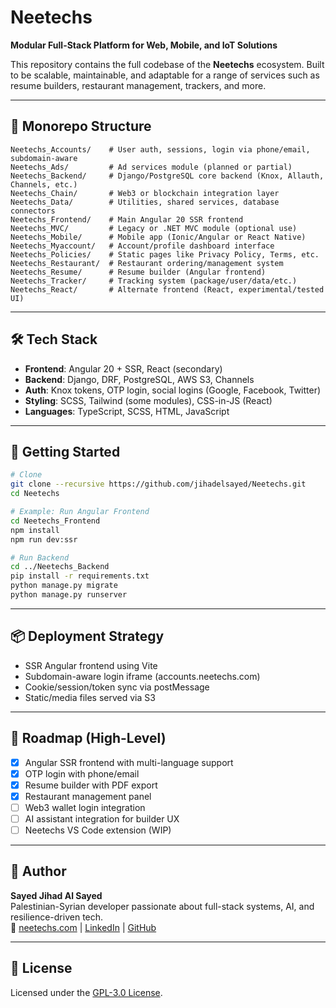 # Neetechs

**Modular Full-Stack Platform for Web, Mobile, and IoT Solutions**

This repository contains the full codebase of the **Neetechs** ecosystem. Built to be scalable, maintainable, and adaptable for a range of services such as resume builders, restaurant management, trackers, and more.

---

## 🧱 Monorepo Structure

```
Neetechs_Accounts/    # User auth, sessions, login via phone/email, subdomain-aware
Neetechs_Ads/         # Ad services module (planned or partial)
Neetechs_Backend/     # Django/PostgreSQL core backend (Knox, Allauth, Channels, etc.)
Neetechs_Chain/       # Web3 or blockchain integration layer
Neetechs_Data/        # Utilities, shared services, database connectors
Neetechs_Frontend/    # Main Angular 20 SSR frontend
Neetechs_MVC/         # Legacy or .NET MVC module (optional use)
Neetechs_Mobile/      # Mobile app (Ionic/Angular or React Native)
Neetechs_Myaccount/   # Account/profile dashboard interface
Neetechs_Policies/    # Static pages like Privacy Policy, Terms, etc.
Neetechs_Restaurant/  # Restaurant ordering/management system
Neetechs_Resume/      # Resume builder (Angular frontend)
Neetechs_Tracker/     # Tracking system (package/user/data/etc.)
Neetechs_React/       # Alternate frontend (React, experimental/tested UI)
```

---

## 🛠 Tech Stack

- **Frontend**: Angular 20 + SSR, React (secondary)
- **Backend**: Django, DRF, PostgreSQL, AWS S3, Channels
- **Auth**: Knox tokens, OTP login, social logins (Google, Facebook, Twitter)
- **Styling**: SCSS, Tailwind (some modules), CSS-in-JS (React)
- **Languages**: TypeScript, SCSS, HTML, JavaScript

---

## 🚀 Getting Started

```bash
# Clone
git clone --recursive https://github.com/jihadelsayed/Neetechs.git
cd Neetechs

# Example: Run Angular Frontend
cd Neetechs_Frontend
npm install
npm run dev:ssr

# Run Backend
cd ../Neetechs_Backend
pip install -r requirements.txt
python manage.py migrate
python manage.py runserver
```

---

## 📦 Deployment Strategy

- SSR Angular frontend using Vite
- Subdomain-aware login iframe (accounts.neetechs.com)
- Cookie/session/token sync via postMessage
- Static/media files served via S3

---

## 📌 Roadmap (High-Level)

- [x] Angular SSR frontend with multi-language support
- [x] OTP login with phone/email
- [x] Resume builder with PDF export
- [x] Restaurant management panel
- [ ] Web3 wallet login integration
- [ ] AI assistant integration for builder UX
- [ ] Neetechs VS Code extension (WIP)

---

## 👤 Author

**Sayed Jihad Al Sayed**  
Palestinian-Syrian developer passionate about full-stack systems, AI, and resilience-driven tech.  
🔗 [neetechs.com](https://neetechs.com) | [LinkedIn](https://linkedin.com/company/neetechs) | [GitHub](https://github.com/jihadelsayed)

---

## 📄 License

Licensed under the [GPL-3.0 License](LICENSE).
